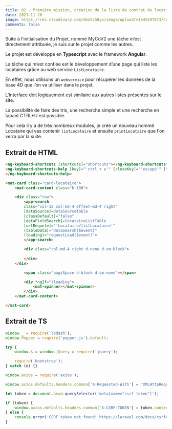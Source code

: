 ```yaml
---
title: 02 - Première mission, création de la liste de contrat de location
date: 2021-11-20
image: https://res.cloudinary.com/den5s58yx/image/upload/v1645197873/Crypto/Capture_d_%C3%A9cran_du_2021-12-16_17-45-19_p5murz.png
comments: false
---
```

Suite à l'initialisation du Projet, nommé MyCoV2 une tâche m’est directement attribuée, je suis sur le projet comme les autres.

Le projet est développé en **Typescript** avec le framework **Angular**.

La tâche qui m’est confiée est le développement d’une page qui liste les locataires grâce au web service `ListLocataire`.

En effet, nous utilisons un `webservice` pour récupérer les données de la base 4D que l’on va utiliser dans le projet.

L’interface doit logiquement est similaire aux autres listes présentes sur le site.

La possibilité de faire des tris, une recherche simple et une recherche en tapant CTRL+U est possible.

Pour cela il y a de très nombreux modules, je crée un nouveau nommé Locataire qui vas contenir `listLocataire` et ensuite `printLocataire` que l'on verra par la suite.

## Extrait de HTML

```html
<ng-keyboard-shortcuts [shortcuts]="shortcuts"></ng-keyboard-shortcuts>
<ng-keyboard-shortcuts-help [key]="'ctrl + u'" [closeKey]="'escape'" [title]="'Recherche Locataire'">
</ng-keyboard-shortcuts-help>

<mat-card class="card-locataire">
    <mat-card-content class="h-100">

    <div class="row">
        <app-search 
        class="col-12 col-md-4 offset-md-4 right"
        [dataSource]=dataSourceTable 
        [classDefault]="false" 
        [dataFieldSearch]=locataireListTable 
        [urlRequete]="'Locataire/listLocataire'"
        (tableData)="dataSearch($event)" 
        (loading)="requestLoad($event)">
        </app-search>

        <div class="col-md-4 right d-none d-sm-block">
            
        </div>
    </div>

        <span class="pagiSpace d-block d-sm-none"></span>

        <div *ngIf="!loading">
            <mat-spinner></mat-spinner>
        </div>
    </mat-card-content>

</mat-card>
```

## Extrait de TS

```typescript
window._ = require('lodash');
window.Popper = require('popper.js').default;

try {
    window.$ = window.jQuery = require('jquery');

    require('bootstrap');
} catch (e) {}

window.axios = require('axios');

window.axios.defaults.headers.common['X-Requested-With'] = 'XMLHttpRequest';

let token = document.head.querySelector('meta[name="csrf-token"]');

if (token) {
    window.axios.defaults.headers.common['X-CSRF-TOKEN'] = token.content;
} else {
    console.error('CSRF token not found: https://laravel.com/docs/csrf#csrf-x-csrf-token');
}
```